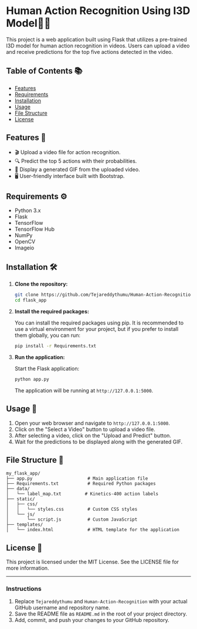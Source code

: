 # Human Action Recognition Using I3D Model🎥🤖

This project is a web application built using Flask that utilizes a pre-trained I3D model for human action recognition in videos. Users can upload a video and receive predictions for the top five actions detected in the video.

## Table of Contents 📚

- [Features](#features)
- [Requirements](#requirements)
- [Installation](#installation)
- [Usage](#usage)
- [File Structure](#file-structure)
- [License](#license)

## Features 🌟

- 🎬 Upload a video file for action recognition.
- 🔍 Predict the top 5 actions with their probabilities.
- 🎉 Display a generated GIF from the uploaded video.
- 🖥️ User-friendly interface built with Bootstrap.

## Requirements ⚙️

- Python 3.x
- Flask
- TensorFlow
- TensorFlow Hub
- NumPy
- OpenCV
- Imageio

## Installation 🛠️

1. **Clone the repository:**

   ```bash
   git clone https://github.com/Tejareddythumu/Human-Action-Recognition.git
   cd flask_app
   ```

2. **Install the required packages:**

   You can install the required packages using pip. It is recommended to use a virtual environment for your project, but if you prefer to install them globally, you can run:

   ```bash
   pip install -r Requirements.txt
   ```

3. **Run the application:**

   Start the Flask application:

   ```bash
   python app.py
   ```

   The application will be running at `http://127.0.0.1:5000`.

## Usage 🚀

1. Open your web browser and navigate to `http://127.0.0.1:5000`.
2. Click on the "Select a Video" button to upload a video file.
3. After selecting a video, click on the "Upload and Predict" button.
4. Wait for the predictions to be displayed along with the generated GIF.

## File Structure 📁

```plaintext
my_flask_app/
├── app.py                     # Main application file
├── Requirements.txt           # Required Python packages
├── data/
│   └── label_map.txt         # Kinetics-400 action labels
├── static/
│   ├── css/
│   │   └── styles.css         # Custom CSS styles
│   └── js/
│       └── script.js          # Custom JavaScript
├── templates/
│   └── index.html             # HTML template for the application
```

## License 📜

This project is licensed under the MIT License. See the LICENSE file for more information.

---

### Instructions

1. Replace `Tejareddythumu` and `Human-Action-Recognition` with your actual GitHub username and repository name.
2. Save the README file as `README.md` in the root of your project directory.
3. Add, commit, and push your changes to your GitHub repository.
